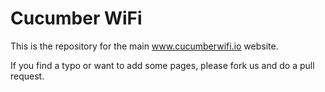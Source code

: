 # Cucumber WiFi

This is the repository for the main www.cucumberwifi.io website.

If you find a typo or want to add some pages, please fork us and do a pull request.
